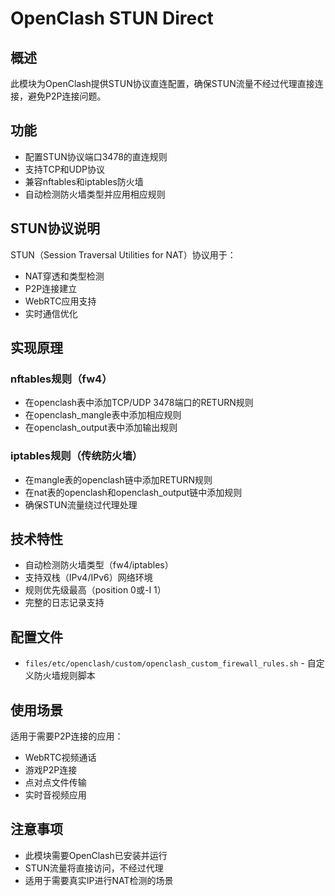 # OpenClash STUN Direct

## 概述

此模块为OpenClash提供STUN协议直连配置，确保STUN流量不经过代理直接连接，避免P2P连接问题。

## 功能

- 配置STUN协议端口3478的直连规则
- 支持TCP和UDP协议
- 兼容nftables和iptables防火墙
- 自动检测防火墙类型并应用相应规则

## STUN协议说明

STUN（Session Traversal Utilities for NAT）协议用于：
- NAT穿透和类型检测
- P2P连接建立
- WebRTC应用支持
- 实时通信优化

## 实现原理

### nftables规则（fw4）
- 在openclash表中添加TCP/UDP 3478端口的RETURN规则
- 在openclash_mangle表中添加相应规则
- 在openclash_output表中添加输出规则

### iptables规则（传统防火墙）
- 在mangle表的openclash链中添加RETURN规则
- 在nat表的openclash和openclash_output链中添加规则
- 确保STUN流量绕过代理处理

## 技术特性

- 自动检测防火墙类型（fw4/iptables）
- 支持双栈（IPv4/IPv6）网络环境
- 规则优先级最高（position 0或-I 1）
- 完整的日志记录支持

## 配置文件

- `files/etc/openclash/custom/openclash_custom_firewall_rules.sh` - 自定义防火墙规则脚本

## 使用场景

适用于需要P2P连接的应用：
- WebRTC视频通话
- 游戏P2P连接
- 点对点文件传输
- 实时音视频应用

## 注意事项

- 此模块需要OpenClash已安装并运行
- STUN流量将直接访问，不经过代理
- 适用于需要真实IP进行NAT检测的场景